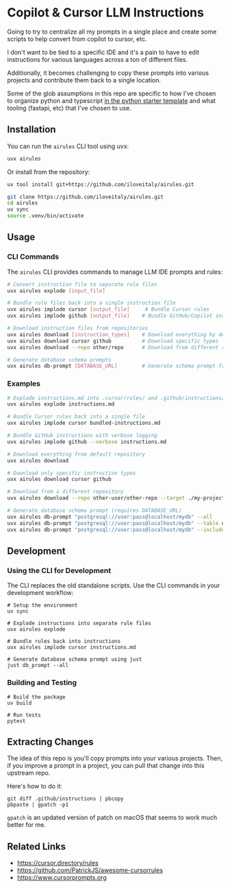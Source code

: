 # Copilot & Cursor LLM Instructions

Going to try to centralize all my prompts in a single place and create some scripts to help convert from copilot to cursor, etc.

I don't want to be tied to a specific IDE and it's a pain to have to edit instructions for various languages across a ton of different files.

Additionally, it becomes challenging to copy these prompts into various projects and contribute them back to a single location.

Some of the glob assumptions in this repo are specific to how I've chosen to organize python and typescript [in the python starter template](https://github.com/iloveitaly/python-starter-template) and what tooling (fastapi, etc) that I've chosen to use.

## Installation

You can run the `airules` CLI tool using uvx:

```sh
uvx airules
```

Or install from the repository:

```sh
uv tool install git+https://github.com/iloveitaly/airules.git
```

```sh
git clone https://github.com/iloveitaly/airules.git
cd airules
uv sync
source .venv/bin/activate
```

## Usage

### CLI Commands

The `airules` CLI provides commands to manage LLM IDE prompts and rules:

```sh
# Convert instruction file to separate rule files
uvx airules explode [input_file]

# Bundle rule files back into a single instruction file
uvx airules implode cursor [output_file]     # Bundle Cursor rules
uvx airules implode github [output_file]    # Bundle GitHub/Copilot instructions

# Download instruction files from repositories
uvx airules download [instruction_types]    # Download everything by default
uvx airules download cursor github          # Download specific types
uvx airules download --repo other/repo      # Download from different repo

# Generate database schema prompts
uvx airules db-prompt [DATABASE_URL]        # Generate schema prompt from database


```

### Examples

```sh
# Explode instructions.md into .cursor/rules/ and .github/instructions/
uvx airules explode instructions.md

# Bundle Cursor rules back into a single file
uvx airules implode cursor bundled-instructions.md

# Bundle GitHub instructions with verbose logging
uvx airules implode github --verbose instructions.md

# Download everything from default repository
uvx airules download

# Download only specific instruction types
uvx airules download cursor github

# Download from a different repository
uvx airules download --repo other-user/other-repo --target ./my-project

# Generate database schema prompt (requires DATABASE_URL)
uvx airules db-prompt "postgresql://user:pass@localhost/mydb" --all
uvx airules db-prompt "postgresql://user:pass@localhost/mydb" --table users --table products
uvx airules db-prompt "postgresql://user:pass@localhost/mydb" --include-data
```

## Development

### Using the CLI for Development

The CLI replaces the old standalone scripts. Use the CLI commands in your development workflow:

```shell
# Setup the environment
uv sync

# Explode instructions into separate rule files
uvx airules explode

# Bundle rules back into instructions
uvx airules implode cursor instructions.md

# Generate database schema prompt using just
just db_prompt --all
```

### Building and Testing

```shell
# Build the package
uv build

# Run tests
pytest
```




## Extracting Changes

The idea of this repo is you'll copy prompts into your various projects. Then, if you improve a prompt in a project, you can pull that change into this upstream repo.

Here's how to do it:

```shell
git diff .github/instructions | pbcopy
pbpaste | gpatch -p1
```

`gpatch` is an updated version of patch on macOS that seems to work much better for me.

## Related Links

* https://cursor.directory/rules
* https://github.com/PatrickJS/awesome-cursorrules
* https://www.cursorprompts.org
